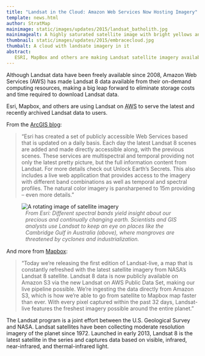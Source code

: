 ```yaml
---
title: "Landsat in the Cloud: Amazon Web Services Now Hosting Imagery"
template: news.html
author: StratMap
mainimage: static/images/updates/2015/landsat_batholith.jpg
mainimagealt: A highly saturated satellite image with bright yellows and blues, showing a geologic formation.
thumbnail: static/images/updates/2015/embracecloud.jpg
thumbalt: A cloud with landsate imagery in it
abstract:
   ESRI, MapBox and others are making Landsat satellite imagery available via Amazon S3. 
---
```


Although Landsat data have been freely available since 2008, Amazon Web Services (AWS) has made Landsat 8 data available from their on-demand computing resources, making a big leap forward to eliminate storage costs and time required to download Landsat data. 

Esri, Mapbox, and others are using Landsat on  <abbr title="Amazon Web Services">AWS</abbr> to serve the latest and recently archived Landsat data to users.

From the [ArcGIS blog](http://blogs.esri.com/esri/arcgis/2015/03/19/making-landsat-on-aws-accessible/):

> “Esri has created a set of publicly accessible Web Services based that is updated on a daily basis.  Each day the latest Landsat 8 scenes are added and made directly accessible along, with the previous scenes. These services are multispectral and temporal providing not only the latest pretty picture, but the full information content from Landsat. For more details check out Unlock Earth’s Secrets. This also includes a live web application that provides access to the imagery with different band combinations as well as temporal and spectral profiles. The natural color imagery is pansharpened to 15m providing – even more details.” 

<figure>
  <img class="img-responsive" src="{{m.link('static/images/updates/2015/landsat_animation.gif')}}" alt="A rotating image of satellite imagery">
<figcaption style="font-style: italic; color: #666; padding: 0 10px; margin-bottom: 15px;">From Esri: Different spectral bands yield insight about our precious and continually changing earth. Scientists and GIS analysts use Landsat to keep an eye on places like the Cambridge Gulf in Australia (above), where mangroves are threatened by cyclones and industrialization.</figcaption>
</figure>

And more from [Mapbox](https://www.mapbox.com/blog/landsat-live-live): 
> “Today we’re releasing the first edition of Landsat-live, a map that is constantly refreshed with the latest satellite imagery from NASA’s Landsat 8 satellite. Landsat 8 data is now publicly available on Amazon S3 via the new Landsat on AWS Public Data Set, making our live pipeline possible. We’re ingesting the data directly from Amazon S3, which is how we’re able to go from satellite to Mapbox map faster than ever. With every pixel captured within the past 32 days, Landsat-live features the freshest imagery possible around the entire planet.”

The Landsat program is a joint effort between the U.S. Geological Survey and NASA. Landsat satellites have been collecting moderate resolution imagery of the planet since 1972. Launched in early 2013, Landsat 8 is the latest satellite in the series and captures data based on visible, infrared, near-infrared, and thermal-infrared light.
